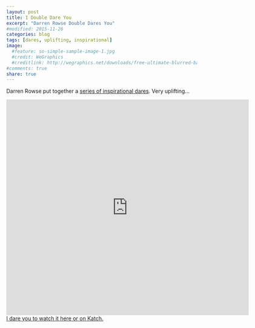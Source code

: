 ```yaml
---
layout: post
title: I Double Dare You
excerpt: "Darren Rowse Double Dares You"
#modified: 2015-11-26
categories: blog
tags: [dares, uplifting, inspirational]
image:
  #feature: so-simple-sample-image-1.jpg
  #credit: WeGraphics
  #creditlink: http://wegraphics.net/downloads/free-ultimate-blurred-background-pack/
#comments: true
share: true
---
```


Darren Rowse put together a [series of inspirational dares](https://ktch.tv/3JVk). Very uplifting...

<iframe width="640" height="569" src="https://katch.me/embed/v/62e2a50f-095a-370e-b70b-1ed843de36df?sync=1" frameborder="0" scrolling="no" allowfullscreen></iframe>

<div markdown="0"><a href="https://ktch.tv/3JVk" target="_blank" style="target-new: tab;" class="btn">I dare you to watch it here or on Katch.</a></div>
